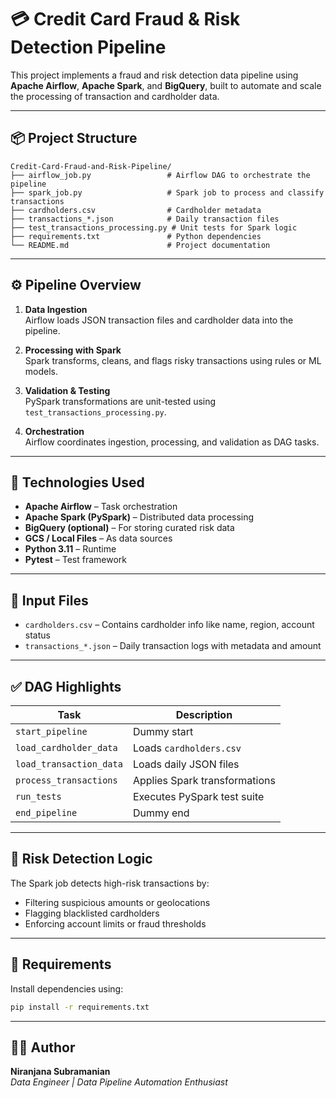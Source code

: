 # 💳 Credit Card Fraud & Risk Detection Pipeline

This project implements a fraud and risk detection data pipeline using **Apache Airflow**, **Apache Spark**, and **BigQuery**, built to automate and scale the processing of transaction and cardholder data.

---

## 📦 Project Structure

```
Credit-Card-Fraud-and-Risk-Pipeline/
├── airflow_job.py                 # Airflow DAG to orchestrate the pipeline
├── spark_job.py                   # Spark job to process and classify transactions
├── cardholders.csv                # Cardholder metadata
├── transactions_*.json            # Daily transaction files
├── test_transactions_processing.py # Unit tests for Spark logic
├── requirements.txt               # Python dependencies
└── README.md                      # Project documentation
```

---

## ⚙️ Pipeline Overview

1. **Data Ingestion**  
   Airflow loads JSON transaction files and cardholder data into the pipeline.

2. **Processing with Spark**  
   Spark transforms, cleans, and flags risky transactions using rules or ML models.

3. **Validation & Testing**  
   PySpark transformations are unit-tested using `test_transactions_processing.py`.

4. **Orchestration**  
   Airflow coordinates ingestion, processing, and validation as DAG tasks.

---

## 🚀 Technologies Used

- **Apache Airflow** – Task orchestration  
- **Apache Spark (PySpark)** – Distributed data processing  
- **BigQuery (optional)** – For storing curated risk data  
- **GCS / Local Files** – As data sources  
- **Python 3.11** – Runtime  
- **Pytest** – Test framework

---

## 🧪 Input Files

- `cardholders.csv` – Contains cardholder info like name, region, account status  
- `transactions_*.json` – Daily transaction logs with metadata and amount  

---

## ✅ DAG Highlights

| Task                          | Description                          |
|------------------------------|--------------------------------------|
| `start_pipeline`             | Dummy start                          |
| `load_cardholder_data`       | Loads `cardholders.csv`              |
| `load_transaction_data`      | Loads daily JSON files               |
| `process_transactions`       | Applies Spark transformations        |
| `run_tests`                  | Executes PySpark test suite          |
| `end_pipeline`               | Dummy end                            |

---

## 🧠 Risk Detection Logic

The Spark job detects high-risk transactions by:
- Filtering suspicious amounts or geolocations
- Flagging blacklisted cardholders
- Enforcing account limits or fraud thresholds

---

## 📜 Requirements

Install dependencies using:

```bash
pip install -r requirements.txt
```

---

## 🧑‍💻 Author

**Niranjana Subramanian**  
_Data Engineer | Data Pipeline Automation Enthusiast_
